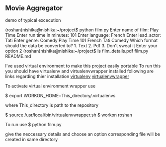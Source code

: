 ## Movie Aggregator

demo of typical excecution

(roshan)nishika@nishika:~/project$ python film.py 
Enter name of film:
Play Time
Enter run time in minutes:
101
Enter language:
French
Enter lead_actor:
Tati
Enter genre:
Comedy
Play Time 101 French Tati Comedy
Which format should the data be converted to?
    1. Text
    2. Pdf
    3. Don't sweat it
 Enter your option
2
(roshan)nishika@nishika:~/project$ ls
film_details.pdf  film.py  README.md

I've used virtual environment to make this project easily portable
To run this you should have virtualenv and virtualenvwrapper installed
following are links regarding thier installation
[virtualenv](https://virtualenv.pypa.io/en/latest/installation.html)
[virtualenvwrapper](http://virtualenvwrapper.readthedocs.org/en/latest/install.html)

To activate virtual environment wrapper use

$ export WORKON_HOME=This_directory/.virtualenvs

where This_directory is path to the repository

$ source /usr/local/bin/virtualenvwrapper.sh
$ workon roshan

To run use
$ python film.py

give the neccessary details and choose an option corresponding file will be created in same directory